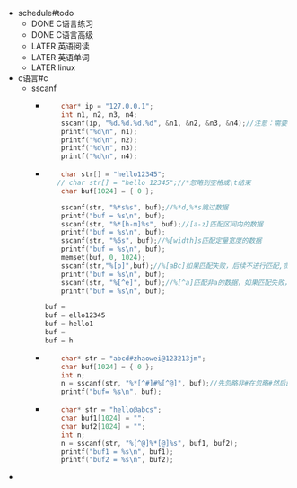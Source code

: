 - schedule#todo
	- DONE C语言练习
	- DONE C语言高级
	- LATER 英语阅读
	- LATER 英语单词
	- LATER linux
- c语言#c
	- sscanf
		- ```c
		      char* ip = "127.0.0.1";
		      int n1, n2, n3, n4;
		      sscanf(ip, "%d.%d.%d.%d", &n1, &n2, &n3, &n4);//注意：需要的是地址
		      printf("%d\n", n1);
		      printf("%d\n", n2);
		      printf("%d\n", n3);
		      printf("%d\n", n4);
		  ```
		- ```c
		      char str[] = "hello12345";
		     // char str[] = "hello 12345";//*忽略到空格或\t结束
		      char buf[1024] = { 0 };
		  
		      sscanf(str, "%*s%s", buf);//%*d,%*s跳过数据
		      printf("buf = %s\n", buf);
		      sscanf(str, "%*[h-m]%s", buf);//[a-z]匹配区间内的数据
		      printf("buf = %s\n", buf);
		      sscanf(str, "%6s", buf);//%[width]s匹配定量宽度的数据
		      printf("buf = %s\n", buf);
		      memset(buf, 0, 1024);
		      sscanf(str,"%[p]",buf);//%[aBc]如果匹配失败，后续不进行匹配,贪婪性
		      printf("buf = %s\n", buf);
		      sscanf(str, "%[^e]", buf);//%[^a]匹配非a的数据，如果匹配失败，后续不进行匹配,贪婪性
		      printf("buf = %s\n", buf);
		  
		  buf =
		  buf = ello12345
		  buf = hello1
		  buf =
		  buf = h
		  
		  ```
		- ```c
		      char* str = "abcd#zhaowei@123213jm";
		      char buf[1024] = { 0 };
		      int n;
		      n = sscanf(str, "%*[^#]#%[^@]", buf);//先忽略非#在忽略#然后匹配不是@
		      printf("buf= %s\n", buf);
		  ```
		- ```c
		      char* str = "hello@abcs";
		      char buf1[1024] = "";
		      char buf2[1024] = "";
		      int n;
		      n = sscanf(str, "%[^@]%*[@]%s", buf1, buf2);
		      printf("buf1 = %s\n", buf1);
		      printf("buf2 = %s\n", buf2);
		  
		  ```
-